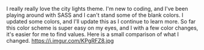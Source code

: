 I really really love the city lights theme. I'm new to coding, and I've been playing around with SASS and I can't stand some of the blank colors. I updated some colors, and I'll update this as I continue to learn more. So far this color scheme is super easy on my eyes, and I with a few color changes, it's easier for me to find values. 
Here is a small comparison of what I changed. https://i.imgur.com/KPgRFZ8.jpg
